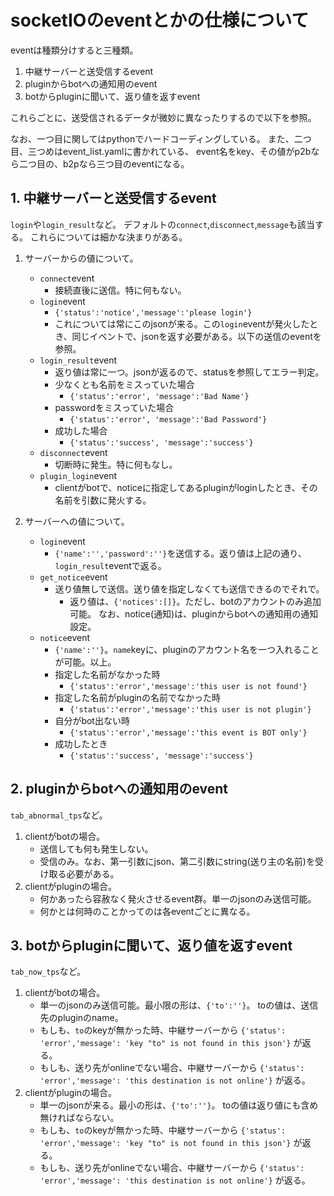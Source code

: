 # socketIOのeventとかの仕様について
eventは種類分けすると三種類。

1. 中継サーバーと送受信するevent
2. pluginからbotへの通知用のevent
3. botからpluginに聞いて、返り値を返すevent

これらごとに、送受信されるデータが微妙に異なったりするので以下を参照。

なお、一つ目に関してはpythonでハードコーディングしている。
また、二つ目、三つめはevent_list.yamlに書かれている、
event名をkey、その値がp2bなら二つ目の、b2pなら三つ目のeventになる。

## 1. 中継サーバーと送受信するevent
`login`や`login_result`など。
デフォルトの`connect`,`disconnect`,`message`も該当する。
これらについては細かな決まりがある。
1. サーバーからの値について。
    - `connect`event
        - 接続直後に送信。特に何もない。
    - `login`event
        - `{'status':'notice','message':'please login'}`
        - これについては常にこのjsonが来る。この`login`eventが発火したとき、同じイベントで、jsonを返す必要がある。以下の送信のeventを参照。
    - `login_result`event
        - 返り値は常に一つ。jsonが返るので、statusを参照してエラー判定。
        - 少なくとも名前をミスっていた場合
            - `{'status':'error', 'message':'Bad Name'}`
        - passwordをミスっていた場合
            - `{'status':'error', 'message':'Bad Password'}`
        - 成功した場合
            - `{'status':'success', 'message':'success'}`
    - `disconnect`event
        - 切断時に発生。特に何もなし。
    - `plugin_login`event
        - clientがbotで、noticeに指定してあるpluginがloginしたとき、その名前を引数に発火する。

1. サーバーへの値について。
    - `login`event
        - `{'name':'','password':''}`を送信する。返り値は上記の通り、`login_result`eventで返る。
    - `get_notice`event
        - 送り値無しで送信。送り値を指定しなくても送信できるのでそれで。
            - 返り値は、`{'notices':[]}`。ただし、botのアカウントのみ追加可能。
            なお、notice(通知)は、pluginからbotへの通知用の通知設定。
    - `notice`event
        - `{'name':''}`。`name`keyに、pluginのアカウント名を一つ入れることが可能。以上。
        - 指定した名前がなかった時
            - `{'status':'error','message':'this user is not found'}`
        - 指定した名前がpluginの名前でなかった時
            - `{'status':'error','message':'this user is not plugin'}`
        - 自分がbot出ない時
            - `{'status':'error','message':'this event is BOT only'}`
        - 成功したとき
            - `{'status':'success', 'message':'success'}`

## 2. pluginからbotへの通知用のevent
`tab_abnormal_tps`など。
1. clientがbotの場合。
    - 送信しても何も発生しない。
    - 受信のみ。なお、第一引数にjson、第二引数にstring(送り主の名前)を受け取る必要がある。
2. clientがpluginの場合。
    - 何かあったら容赦なく発火させるevent群。単一のjsonのみ送信可能。
    - 何かとは何時のことかってのは各eventごとに異なる。

## 3. botからpluginに聞いて、返り値を返すevent
`tab_now_tps`など。
1. clientがbotの場合。
    - 単一のjsonのみ送信可能。最小限の形は、`{'to':''}`。
    toの値は、送信先のpluginのname。
    - もしも、`to`のkeyが無かった時、中継サーバーから
    `{'status': 'error','message': 'key "to" is not found in this json'}`
    が返る。
    - もしも、送り先がonlineでない場合、中継サーバーから
    `{'status': 'error','message': 'this destination is not online'}`
    が返る。
2. clientがpluginの場合。
    - 単一のjsonが来る。最小の形は、`{'to':''}`。
    toの値は返り値にも含め無ければならない。
    - もしも、`to`のkeyが無かった時、中継サーバーから
    `{'status': 'error','message': 'key "to" is not found in this json'}`
    が返る。
    - もしも、送り先がonlineでない場合、中継サーバーから
    `{'status': 'error','message': 'this destination is not online'}`
    が返る。
